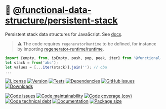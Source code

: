 :icecream:
[@functional-data-structure/persistent-stack](https://functional-data-structure.github.io/persistent-stack)
==

Persistent stack data structures for JavaScript.
See [docs](https://functional-data-structure.github.io/persistent-stack/index.html).

> :warning: The code requires `regeneratorRuntime` to be defined, for instance by importing
> [regenerator-runtime/runtime](https://www.npmjs.com/package/regenerator-runtime).

```js
import {empty, from, isEmpty, push, pop, peek, iter} from '@functional-data-structure/persistent-stack';
let stack = from('abc');
let values = [...iter(stack)].join(''); // cba
...
```

[![License](https://img.shields.io/github/license/functional-data-structure/persistent-stack.svg)](https://raw.githubusercontent.com/functional-data-structure/persistent-stack/main/LICENSE)
[![Version](https://img.shields.io/npm/v/@functional-data-structure/persistent-stack.svg)](https://www.npmjs.org/package/@functional-data-structure/persistent-stack)
[![Tests](https://img.shields.io/github/workflow/status/functional-data-structure/persistent-stack/ci:test?event=push&label=tests)](https://github.com/functional-data-structure/persistent-stack/actions/workflows/ci:test.yml?query=branch:main)
[![Dependencies](https://img.shields.io/librariesio/github/functional-data-structure/persistent-stack.svg)](https://github.com/functional-data-structure/persistent-stack/network/dependencies)
[![GitHub issues](https://img.shields.io/github/issues/functional-data-structure/persistent-stack.svg)](https://github.com/functional-data-structure/persistent-stack/issues)
[![Downloads](https://img.shields.io/npm/dm/@functional-data-structure/persistent-stack.svg)](https://www.npmjs.org/package/@functional-data-structure/persistent-stack)

[![Code issues](https://img.shields.io/codeclimate/issues/functional-data-structure/persistent-stack.svg)](https://codeclimate.com/github/functional-data-structure/persistent-stack/issues)
[![Code maintainability](https://img.shields.io/codeclimate/maintainability/functional-data-structure/persistent-stack.svg)](https://codeclimate.com/github/functional-data-structure/persistent-stack/trends/churn)
[![Code coverage (cov)](https://img.shields.io/codecov/c/gh/functional-data-structure/persistent-stack/main.svg)](https://codecov.io/gh/functional-data-structure/persistent-stack)
[![Code technical debt](https://img.shields.io/codeclimate/tech-debt/functional-data-structure/persistent-stack.svg)](https://codeclimate.com/github/functional-data-structure/persistent-stack/trends/technical_debt)
[![Documentation](https://functional-data-structure.github.io/persistent-stack/badge.svg)](https://functional-data-structure.github.io/persistent-stack/source.html)
[![Package size](https://img.shields.io/bundlephobia/minzip/@functional-data-structure/persistent-stack)](https://bundlephobia.com/result?p=@functional-data-structure/persistent-stack)
